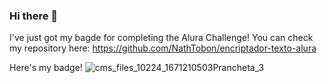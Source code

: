 ### Hi there 👋

I've just got my bagde for completing the Alura Challenge! You can check my repository here: https://github.com/NathTobon/encriptador-texto-alura

Here's my badge!
![cms_files_10224_1671210503Prancheta_3](https://github.com/NathTobon/nathtobon/assets/129413960/ab48975b-138e-4440-a770-eacecbf9b647)

<!--
**NathTobon/nathtobon** is a ✨ _special_ ✨ repository because its `README.md` (this file) appears on your GitHub profile.

Here are some ideas to get you started:

- 🔭 I’m currently working on ...
- 🌱 I’m currently learning ...
- 👯 I’m looking to collaborate on ...
- 🤔 I’m looking for help with ...
- 💬 Ask me about ...
- 📫 How to reach me: ...
- 😄 Pronouns: ...
- ⚡ Fun fact: ...
-->
